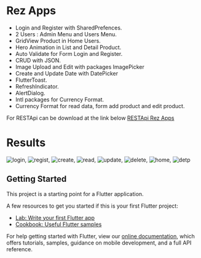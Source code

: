 # Rez Apps

- Login and Register with SharedPrefences.
- 2 Users : Admin Menu and Users Menu.
- GridView Product in Home Users.
- Hero Animation in List and Detail Product.
- Auto Validate for Form Login and Register.
- CRUD with JSON.
- Image Upload and Edit with packages ImagePicker
- Create and Update Date with DatePicker
- FlutterToast.
- RefreshIndicator.
- AlertDialog.
- Intl packages for Currency Format.
- Currency Format for read data, form add product and edit product.

For RESTApi can be download at the link below
[RESTApi Rez Apps](https://www90.zippyshare.com/v/s81BPecq/file.html)

# Results
![login](https://raw.githubusercontent.com/AguzR/Rez-Apps/master/images/hasillogin.PNG), ![regist](https://raw.githubusercontent.com/AguzR/Rez-Apps/master/images/hasilregist.PNG), ![create](https://raw.githubusercontent.com/AguzR/Rez-Apps/master/images/hasilcreate.PNG), ![read](https://raw.githubusercontent.com/AguzR/Rez-Apps/master/images/hasilread.PNG), ![update](https://raw.githubusercontent.com/AguzR/Rez-Apps/master/images/hasilupdate.PNG), ![delete](https://raw.githubusercontent.com/AguzR/Rez-Apps/master/images/hasildelete.PNG), ![home](https://raw.githubusercontent.com/AguzR/Rez-Apps/master/images/hasilhomeuser.PNG), ![detp](https://raw.githubusercontent.com/AguzR/Rez-Apps/master/images/detailproduct.PNG)

## Getting Started

This project is a starting point for a Flutter application.

A few resources to get you started if this is your first Flutter project:

- [Lab: Write your first Flutter app](https://flutter.dev/docs/get-started/codelab)
- [Cookbook: Useful Flutter samples](https://flutter.dev/docs/cookbook)

For help getting started with Flutter, view our
[online documentation](https://flutter.dev/docs), which offers tutorials,
samples, guidance on mobile development, and a full API reference.
